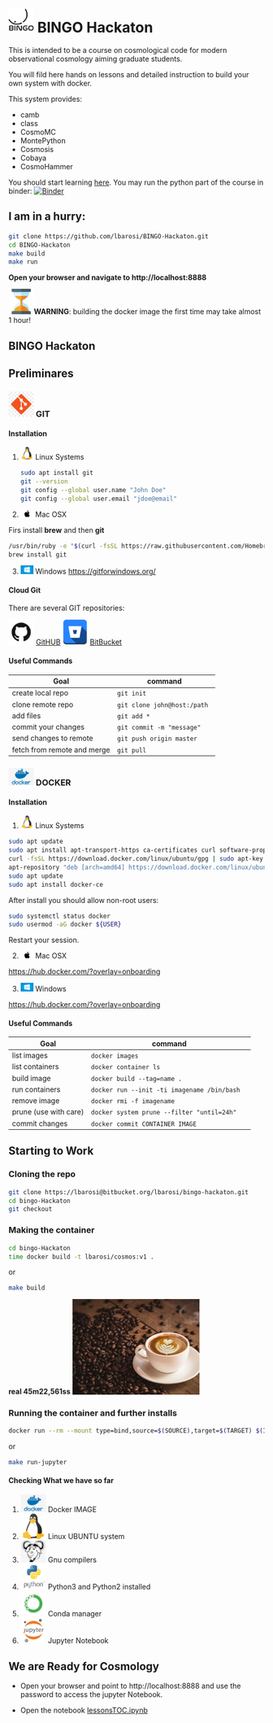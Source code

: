 
# <img src="./IMAGES/BINGO.png" width="50" /> BINGO Hackaton

This is intended to be a course on cosmological code for modern observational cosmology aiming graduate students.

You will fild here hands on lessons and detailed instruction to build your own system with docker.

This system provides:
- camb
- class
- CosmoMC
- MontePython
- Cosmosis
- Cobaya
- CosmoHammer

You should start learning [here](lessonsTOC.ipinb).
You may run the python part of the course in binder: [![Binder](https://mybinder.org/badge_logo.svg)](https://mybinder.org/v2/gh/lbarosi/BINGO-Hackaton/master)

## I am in a hurry:

````bash
git clone https://github.com/lbarosi/BINGO-Hackaton.git
cd BINGO-Hackaton
make build
make run  
````
**Open your browser and navigate to http://localhost:8888**

<img src="./IMAGES/hourglass.png" width="50" />**WARNING**: building the docker image the first time may take almost 1 hour!

## BINGO Hackaton

## Preliminares

### <img src="./IMAGES/git.jpg" width="50" /> GIT
#### Installation
1. <img src="./IMAGES/linux.png" width="25" /> Linux Systems

     ````bash
     sudo apt install git
     git --version
     git config --global user.name "John Doe"
     git config --global user.email "jdoe@email"
     ````
2. <img src="./IMAGES/apple.png" width="25" /> Mac OSX

Firs install **brew** and then **git**
````bash
/usr/bin/ruby -e "$(curl -fsSL https://raw.githubusercontent.com/Homebrew/install/master/install)"
brew install git
````
3. <img src="./IMAGES/windows.jpg" width="25" /> Windows
     https://gitforwindows.org/


#### Cloud Git
There are several GIT repositories:

<img src="./IMAGES/GitHub-Mark.png" width="50" /> [GitHUB](https://github.com/)
<img src="./IMAGES/bitbucket-512.png" width="50" /> [BitBucket](https://bitbucket.org/)

#### Useful Commands

| Goal | command |
|------|---------|
|  create local repo    |````git init ````|
|  clone remote repo    |````git clone john@host:/path ````|
|  add files    |````git add * ````|
|  commit your changes    |````git commit -m "message" ````|
|  send changes to remote    |````git push origin master ````|
|  fetch from remote and merge    |````git pull ````|

### <img src="./IMAGES/docker.png" width="50" /> DOCKER

#### Installation

1. <img src="./IMAGES/linux.png" width="25" /> Linux Systems
````bash
sudo apt update
sudo apt install apt-transport-https ca-certificates curl software-properties-common
curl -fsSL https://download.docker.com/linux/ubuntu/gpg | sudo apt-key add -
apt-repository "deb [arch=amd64] https://download.docker.com/linux/ubuntu bionic stable"
sudo apt update
sudo apt install docker-ce
````
After install you should allow non-root users:
````bash
sudo systemctl status docker
sudo usermod -aG docker ${USER}
````
Restart your session.

2. <img src="./IMAGES/apple.png" width="25" /> Mac OSX

https://hub.docker.com/?overlay=onboarding

3. <img src="./IMAGES/windows.jpg" width="25" /> Windows

https://hub.docker.com/?overlay=onboarding

#### Useful Commands

| Goal | command |
|------|---------|
|  list images    |````docker images ````|
|  list containers    |````docker container ls ````|
|  build image    |````docker build --tag=name . ````|
|  run containers    |````docker run --init -ti imagename /bin/bash  ````|
|  remove image    |````docker rmi -f imagename ````|
|  prune (use with care)   |````docker system prune --filter "until=24h"````|
|  commit changes   |````docker commit CONTAINER IMAGE ````|


## Starting to Work

### Cloning the repo

````bash
git clone https://lbarosi@bitbucket.org/lbarosi/bingo-hackaton.git
cd bingo-Hackaton
git checkout
````

### Making the container
````bash
cd bingo-Hackaton
time docker build -t lbarosi/cosmos:v1 .
````
or

````bash
make build
````

**real    45m22,561ss**
<img src="./IMAGES/coffee.webp" width="250">

### Running the container and further installs


````bash
docker run --rm --mount type=bind,source=$(SOURCE),target=$(TARGET) $(IMAGE):$(TAG)
````
or
````bash
make run-jupyter
````


#### Checking What we have so far

1. <img src="./IMAGES/docker.png" width="50"> Docker IMAGE
2. <img src="./IMAGES/linux.png" width="50"> Linux UBUNTU system
3. <img src="./IMAGES/gnu.png" width="50"> Gnu compilers
4. <img src="./IMAGES/python-logo.png" width="50"> Python3 and Python2 installed
5. <img src="./IMAGES/anaconda.jpeg" width="50"> Conda manager
5. <img src="./IMAGES/jupyter.png" width="50"> Jupyter Notebook

## We are Ready for Cosmology

- Open your browser and point to http://localhost:8888 and use the password to access the jupyter Notebook.

- Open the notebook [lessonsTOC.ipynb](./lessonsTOC.ipynb)
